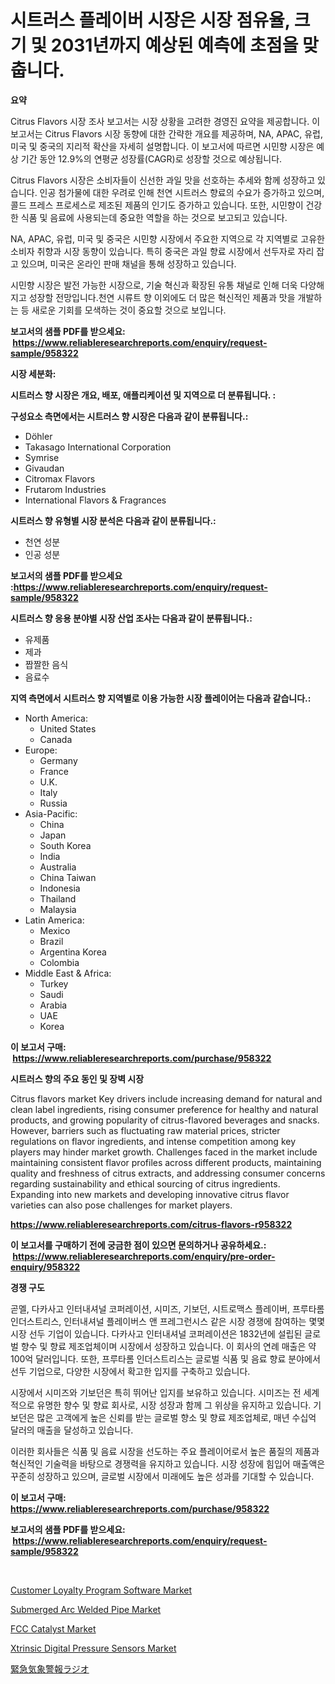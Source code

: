 <p><h1>시트러스 플레이버 시장은 시장 점유율, 크기 및 2031년까지 예상된 예측에 초점을 맞춥니다.</h1></p><p><strong>요약</strong></p>
<p><p>Citrus Flavors 시장 조사 보고서는 시장 상황을 고려한 경영진 요약을 제공합니다. 이 보고서는 Citrus Flavors 시장 동향에 대한 간략한 개요를 제공하며, NA, APAC, 유럽, 미국 및 중국의 지리적 확산을 자세히 설명합니다. 이 보고서에 따르면 시민향 시장은 예상 기간 동안 12.9%의 연평균 성장률(CAGR)로 성장할 것으로 예상됩니다. </p><p>Citrus Flavors 시장은 소비자들이 신선한 과일 맛을 선호하는 추세와 함께 성장하고 있습니다. 인공 첨가물에 대한 우려로 인해 천연 시트러스 향료의 수요가 증가하고 있으며, 콜드 프레스 프로세스로 제조된 제품의 인기도 증가하고 있습니다. 또한, 시민향이 건강한 식품 및 음료에 사용되는데 중요한 역할을 하는 것으로 보고되고 있습니다.</p><p>NA, APAC, 유럽, 미국 및 중국은 시민향 시장에서 주요한 지역으로 각 지역별로 고유한 소비자 취향과 시장 동향이 있습니다. 특히 중국은 과일 향료 시장에서 선두자로 자리 잡고 있으며, 미국은 온라인 판매 채널을 통해 성장하고 있습니다.</p><p>시민향 시장은 발전 가능한 시장으로, 기술 혁신과 확장된 유통 채널로 인해 더욱 다양해지고 성장할 전망입니다.천연 시류트 향 이외에도 더 많은 혁신적인 제품과 맛을 개발하는 등 새로운 기회를 모색하는 것이 중요할 것으로 보입니다.</p></p>
<p><strong>보고서의 샘플 PDF를 받으세요: &nbsp;<a href="https://www.reliableresearchreports.com/enquiry/request-sample/958322">https://www.reliableresearchreports.com/enquiry/request-sample/958322</a></strong></p>
<p><strong>시장 세분화:</strong></p>
<p><strong> 시트러스 향 시장은 개요, 배포, 애플리케이션 및 지역으로 더 분류됩니다. :</strong></p>
<p><strong>구성요소 측면에서는 시트러스 향 시장은 다음과 같이 분류됩니다.:</strong></p>
<p><ul><li>Döhler</li><li>Takasago International Corporation</li><li>Symrise</li><li>Givaudan</li><li>Citromax Flavors</li><li>Frutarom Industries</li><li>International Flavors & Fragrances</li></ul></p>
<p><strong> 시트러스 향 유형별 시장 분석은 다음과 같이 분류됩니다.:</strong></p>
<p><ul><li>천연 성분</li><li>인공 성분</li></ul></p>
<p><strong>보고서의 샘플 PDF를 받으세요 :<a href="https://www.reliableresearchreports.com/enquiry/request-sample/958322">https://www.reliableresearchreports.com/enquiry/request-sample/958322</a></strong></p>
<p><strong> 시트러스 향 응용 분야별 시장 산업 조사는 다음과 같이 분류됩니다.:</strong></p>
<p><ul><li>유제품</li><li>제과</li><li>짭짤한 음식</li><li>음료수</li></ul></p>
<p><strong>지역 측면에서 시트러스 향 지역별로 이용 가능한 시장 플레이어는 다음과 같습니다.:</strong></p>
<p><ul>
    <li>
        North America:
        <ul>
            <li>United States</li>
            <li>Canada</li>
        </ul>
    </li>
    <li>
        Europe:
        <ul>
            <li>Germany</li>
            <li>France</li>
            <li>U.K.</li>
            <li>Italy</li>
            <li>Russia</li>
        </ul>
    </li>
    <li>
        Asia-Pacific:
        <ul>
            <li>China</li>
            <li>Japan</li>
            <li>South Korea</li>
            <li>India</li>
            <li>Australia</li>
            <li>China Taiwan</li>
            <li>Indonesia</li>
            <li>Thailand</li>
            <li>Malaysia</li>
        </ul>
    </li>
    <li>
        Latin America:
        <ul>
            <li>Mexico</li>
            <li>Brazil</li>
            <li>Argentina Korea</li>
            <li>Colombia</li>
        </ul>
    </li>
    <li>
        Middle East & Africa:
        <ul>
            <li>Turkey</li>
            <li>Saudi</li>
            <li>Arabia</li>
            <li>UAE</li>
            <li>Korea</li>
        </ul>
    </li>
    </ul></p>
<p><strong>이 보고서 구매: &nbsp;<a href="https://www.reliableresearchreports.com/purchase/958322">https://www.reliableresearchreports.com/purchase/958322</a></strong></p>
<p><strong>시트러스 향의 주요 동인 및 장벽 시장</strong></p>
<p><p>Citrus flavors market Key drivers include increasing demand for natural and clean label ingredients, rising consumer preference for healthy and natural products, and growing popularity of citrus-flavored beverages and snacks. However, barriers such as fluctuating raw material prices, stricter regulations on flavor ingredients, and intense competition among key players may hinder market growth. Challenges faced in the market include maintaining consistent flavor profiles across different products, maintaining quality and freshness of citrus extracts, and addressing consumer concerns regarding sustainability and ethical sourcing of citrus ingredients. Expanding into new markets and developing innovative citrus flavor varieties can also pose challenges for market players.</p></p>
<p><strong><a href="https://www.reliableresearchreports.com/citrus-flavors-r958322">https://www.reliableresearchreports.com/citrus-flavors-r958322</a></strong></p>
<p><strong>이 보고서를 구매하기 전에 궁금한 점이 있으면 문의하거나 공유하세요.: &nbsp;<a href="https://www.reliableresearchreports.com/enquiry/pre-order-enquiry/958322">https://www.reliableresearchreports.com/enquiry/pre-order-enquiry/958322</a></strong></p>
<p><strong>경쟁 구도</strong></p>
<p><p>곧멜, 다카사고 인터내셔널 코퍼레이션, 시미즈, 기보던, 시트로맥스 플레이버, 프루타롬 인더스트리스, 인터내셔널 플레이버스 앤 프레그런시스 같은 시장 경쟁에 참여하는 몇몇 시장 선두 기업이 있습니다. 다카사고 인터내셔널 코퍼레이션은 1832년에 설립된 글로벌 향수 및 향료 제조업체이며 시장에서 성장하고 있습니다. 이 회사의 연례 매출은 약 100억 달러입니다. 또한, 프루타롬 인더스트리스는 글로벌 식품 및 음료 향료 분야에서 선두 기업으로, 다양한 시장에서 확고한 입지를 구축하고 있습니다. </p><p>시장에서 시미즈와 기보던은 특히 뛰어난 입지를 보유하고 있습니다. 시미즈는 전 세계적으로 유명한 향수 및 향료 회사로, 시장 성장과 함께 그 위상을 유지하고 있습니다. 기보던은 많은 고객에게 높은 신뢰를 받는 글로벌 향소 및 향료 제조업체로, 매년 수십억 달러의 매출을 달성하고 있습니다.</p><p>이러한 회사들은 식품 및 음료 시장을 선도하는 주요 플레이어로서 높은 품질의 제품과 혁신적인 기술력을 바탕으로 경쟁력을 유지하고 있습니다. 시장 성장에 힘입어 매출액은 꾸준히 성장하고 있으며, 글로벌 시장에서 미래에도 높은 성과를 기대할 수 있습니다.</p></p>
<p><strong>이 보고서 구매: &nbsp; <a href="https://www.reliableresearchreports.com/purchase/958322">https://www.reliableresearchreports.com/purchase/958322</a></strong></p>
<p><strong>보고서의 샘플 PDF를 받으세요: &nbsp;<a href="https://www.reliableresearchreports.com/enquiry/request-sample/958322">https://www.reliableresearchreports.com/enquiry/request-sample/958322</a></strong><strong></strong></p>
<p>&nbsp;</p>
<p><p><a href="https://github.com/biheemgalvinlouises6hokrh3h/Market-Research-Report-List-2/blob/main/customer-loyalty-program-software-market.md">Customer Loyalty Program Software Market</a></p><p><a href="https://www.linkedin.com/pulse/submerged-arc-welded-pipe-market-provides-detailed-segmentation-rlcle?trackingId=b8npyOI1A%2FWCWiok3VfeAg%3D%3D">Submerged Arc Welded Pipe Market</a></p><p><a href="https://www.linkedin.com/pulse/fcc-catalyst-market-dynamics-2024-2031-also-its-trends-yyuxe?trackingId=5Uv83jgfRmE8Rq6V5zOewQ%3D%3D">FCC Catalyst Market</a></p><p><a href="https://rainy-horn-d69.notion.site/Xtrinsic-Digital-Pressure-Sensors-Market-Size-and-Market-Trends-Complete-Industry-Overview-2024-to-51007959ad4f468fa042fe9854e582c0">Xtrinsic Digital Pressure Sensors Market</a></p><p><a href="https://github.com/zoetazuur/Market-Research-Report-List-1/blob/main/635486125613.md">緊急気象警報ラジオ</a></p></p>